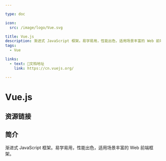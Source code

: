 ```yaml
---

type: doc

icon:
  src: /image/logo/Vue.svg

title: Vue.js
description: 渐进式 JavaScript 框架。易学易用，性能出色，适用场景丰富的 Web 前端框架。
tags:
  - Vue

links:
  - text: 📖文档地址
    link: https://cn.vuejs.org/

---
```


<ShowLogo />

# Vue.js

<ShowTags />

<ShowBreadcrumb />

## 资源链接

<ShowLinks />

## 简介

渐进式 JavaScript 框架。易学易用，性能出色，适用场景丰富的 Web 前端框架。

